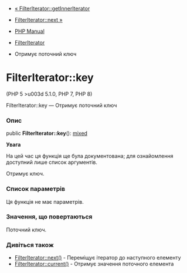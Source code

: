 - [«
FilterIterator::getInnerIterator](filteriterator.getinneriterator.md)
- [FilterIterator::next »](filteriterator.next.md)

- [PHP Manual](index.md)
- [FilterIterator](class.filteriterator.md)
- Отримує поточний ключ

# FilterIterator::key

(PHP 5 \>u003d 5.1.0, PHP 7, PHP 8)

FilterIterator::key — Отримує поточний ключ

### Опис

public **FilterIterator::key**():
[mixed](language.types.declarations.md#language.types.declarations.mixed)

**Увага**

На цей час ця функція ще була документована; для
ознайомлення доступний лише список аргументів.

Отримує ключ.

### Список параметрів

Ця функція не має параметрів.

### Значення, що повертаються

Поточний ключ.

### Дивіться також

- [FilterIterator::next()](filteriterator.next.md) - Переміщує
ітератор до наступного елементу
- [FilterIterator::current()](filteriterator.current.md) - Отримує
значення поточного елемента
